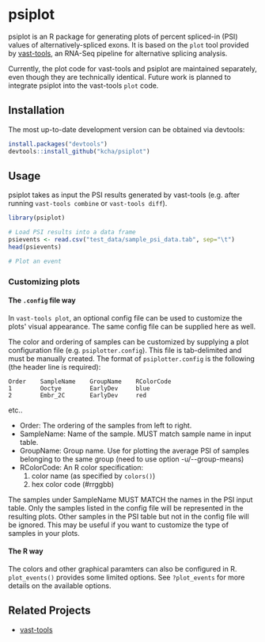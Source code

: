 <!-- README.md is generated from README.Rmd. Please edit that file -->



# psiplot

psiplot is an R package for generating plots of percent spliced-in (PSI) values of 
alternatively-spliced exons. It is based on the `plot` tool
provided by [vast-tools](https://github.com/vastgroup/vast-tools), an RNA-Seq
pipeline for alternative splicing analysis. 

Currently, the plot code for vast-tools and psiplot are maintained separately,
even though they are technically identical. Future work is planned to integrate
psiplot into the vast-tools `plot` code.

## Installation

The most up-to-date development version can be obtained via devtools:

```r
install.packages("devtools")
devtools::install_github("kcha/psiplot")
```

## Usage

psiplot takes as input the PSI results generated by vast-tools (e.g. after running
`vast-tools combine` or `vast-tools diff`). 


```r
library(psiplot)

# Load PSI results into a data frame
psievents <- read.csv("test_data/sample_psi_data.tab", sep="\t")
head(psievents)

# Plot an event

```

### Customizing plots

#### The `.config` file way
In `vast-tools plot`, an optional config file can be used to customize the
plots' visual appearance. The same config file can be supplied here as well.

The color and ordering of samples can be customized by supplying a plot
configuration file (e.g. `psiplotter.config`). This file is tab-delimited and must be
manually created. The format of `psiplotter.config` is the following (the header
line is required):

```
Order    SampleName    GroupName    RColorCode
1        Ooctye        EarlyDev     blue
2        Embr_2C       EarlyDev     red
```
etc..

- Order: The ordering of the samples from left to right.
- SampleName: Name of the sample. MUST match sample name in input table.
- GroupName: Group name. Use for plotting the average PSI of samples belonging
to the same group (need to use option -u/--group-means)
- RColorCode: An R color specification:
    1. color name (as specified by `colors()`)
    2. hex color code (#rrggbb)

The samples under SampleName MUST MATCH the names in the PSI input table.
Only the samples listed in the config file will be represented in the
resulting plots. Other samples in the PSI table but not in the config
file will be ignored. This may be useful if you want to customize the
type of samples in your plots.



#### The R way

The colors and other graphical paramters can also be configured in R.
`plot_events()` provides some limited options. See `?plot_events` for more
details on the
available options.



## Related Projects
- [vast-tools](https://github.com/vastgroup/vast-tools)
